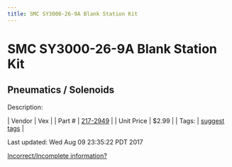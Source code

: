 ```yaml
---
title: SMC SY3000-26-9A Blank Station Kit
---
```


# SMC SY3000-26-9A Blank Station Kit
## Pneumatics / Solenoids
Description: 	 

| Vendor | Vex | 
| Part # | [217-2949](http://www.vexrobotics.com/solenoids-and-manifolds.html) | 
| Unit Price | $2.99 | 
| Tags: | [suggest tags](https://docs.google.com/forms/d/e/1FAIpQLSeWyY8v3RgOty-MyWmh9U0iivNYN_molChYyS-0U-o-kOAv_g/viewform) | 

Last updated: Wed Aug 09 23:35:22 PDT 2017

 [Incorrect/Incomplete information?](https://docs.google.com/forms/d/e/1FAIpQLSeWyY8v3RgOty-MyWmh9U0iivNYN_molChYyS-0U-o-kOAv_g/viewform)